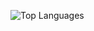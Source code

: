 ![Top Languages](https://github-readme-stats.vercel.app/api/top-langs/?username=hyperbel&layout=compact)
